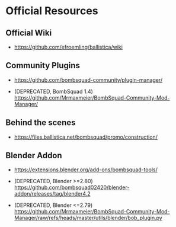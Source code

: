# Official Resources

## Official Wiki

- https://github.com/efroemling/ballistica/wiki

## Community Plugins

- https://github.com/bombsquad-community/plugin-manager/

- (DEPRECATED, BombSquad 1.4) https://github.com/Mrmaxmeier/BombSquad-Community-Mod-Manager/

## Behind the scenes

- https://files.ballistica.net/bombsquad/promo/construction/

## Blender Addon

- https://extensions.blender.org/add-ons/bombsquad-tools/

- (DEPRECATED, Blender >=2.80) https://github.com/bombsquad02420/blender-addon/releases/tag/blender4.2

- (DEPRECATED, Blender <=2.79) https://github.com/Mrmaxmeier/BombSquad-Community-Mod-Manager/raw/refs/heads/master/utils/blender/bob_plugin.py
